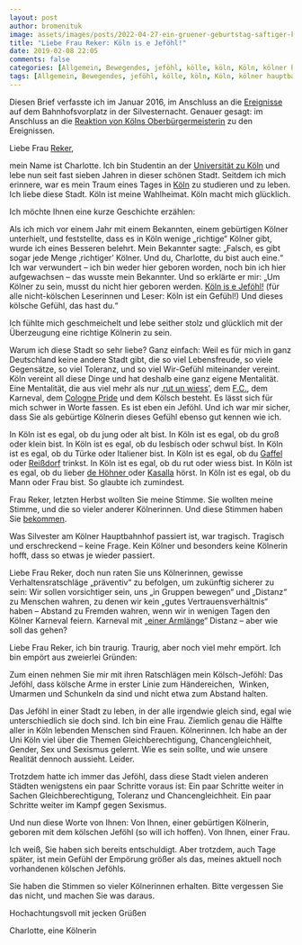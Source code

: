 ```yaml
---
layout: post
author: bromenituk
image: assets/images/posts/2022-04-27-ein-gruener-geburtstag-saftiger-karottenkuchen.png
title: "Liebe Frau Reker: Köln is e Jeföhl!"
date: 2019-02-08 22:05
comments: false
categories: [Allgemein, Bewegendes, jeföhl, kölle, köln, Köln, kölner hauptbahnhof, reker, silvester 2016, übergriffe]
tags: [Allgemein, Bewegendes, jeföhl, kölle, köln, Köln, kölner hauptbahnhof, reker, silvester 2016, übergriffe]
---
```

<!-- wp:paragraph -->
<p>Diesen Brief verfasste ich im Januar 2016, im Anschluss an die <a href="https://www.zeit.de/gesellschaft/zeitgeschehen/2016-01/koeln-silvester-sexuelle-uebergriffe-raub-faq">Ereignisse</a> auf dem Bahnhofsvorplatz in der Silvesternacht. Genauer gesagt: im Anschluss an die <a href="https://www.welt.de/politik/deutschland/article150710788/Armlaengen-Tipp-sorgt-fuer-Spott-und-Wut.html">Reaktion von Kölns Oberbürgermeisterin</a> zu den Ereignissen.</p>
<!-- /wp:paragraph -->

<!-- wp:paragraph -->
<p>Liebe Frau <a href="https://href.li/?https://de.wikipedia.org/wiki/Henriette_Reker">Reker</a>,</p>
<!-- /wp:paragraph -->

<!-- wp:paragraph -->
<p>mein Name ist Charlotte.
Ich bin Studentin an der <a href="https://href.li/?https://www.uni-koeln.de">Universität zu Köln</a> und lebe nun seit fast sieben Jahren in dieser schönen Stadt.
Seitdem ich mich erinnere, war es mein Traum eines Tages in <a href="https://href.li/?https://www.koeln.de">Köln</a> zu studieren und zu leben. Ich liebe diese Stadt. Köln ist
meine Wahlheimat. Köln macht mich glücklich.</p>
<!-- /wp:paragraph -->

<!-- wp:paragraph -->
<p>Ich möchte Ihnen eine
kurze Geschichte erzählen:</p>
<!-- /wp:paragraph -->

<!-- wp:paragraph -->
<p>Als ich mich vor einem
Jahr mit einem Bekannten, einem gebürtigen Kölner unterhielt, und feststellte,
dass es in Köln wenige „richtige“ Kölner gibt, wurde ich eines Besseren
belehrt. Mein Bekannter sagte: „Falsch, es gibt sogar jede Menge ‚richtiger’
Kölner. Und du, Charlotte, du bist auch eine.“ Ich war verwundert – ich bin
weder hier geboren worden, noch bin ich hier aufgewachsen – das wusste mein
Bekannter. Und so erklärte er mir: „Um Kölner zu sein, musst du nicht hier
geboren werden. <a href="https://href.li/?https://www.youtube.com/watch?v=TQpHUWnct4Y">Köln is e
Jeföhl!</a> (für alle nicht-kölschen
Leserinnen und Leser: Köln ist ein Gefühl!) Und dieses kölsche Gefühl, das hast
du.“</p>
<!-- /wp:paragraph -->

<!-- wp:paragraph -->
<p>Ich fühlte mich
geschmeichelt und lebe seither stolz und glücklich mit der Überzeugung eine
richtige Kölnerin zu sein.</p>
<!-- /wp:paragraph -->

<!-- wp:paragraph -->
<p>Warum ich diese Stadt so
sehr liebe? Ganz einfach: Weil es für mich in ganz Deutschland keine andere
Stadt gibt, die so viel Lebensfreude, so viele Gegensätze, so viel Toleranz,
und so viel Wir-Gefühl miteinander vereint. Köln vereint all diese Dinge und
hat deshalb eine ganz eigene Mentalität. Eine Mentalität, die aus viel mehr als
nur ‚<a href="https://href.li/?https://www.youtube.com/watch?v=o1PjjQHsVPM">rut un wiess</a>’, dem <a href="https://href.li/?https://www.fc-koeln.de/start/">F.C.</a>, dem Karneval, dem <a href="https://href.li/?https://de.wikipedia.org/wiki/Cologne_Pride">Cologne Pride</a> und dem Kölsch besteht. Es lässt sich für mich schwer in Worte
fassen. Es ist eben ein Jeföhl. Und ich war mir sicher, dass Sie als gebürtige
Kölnerin dieses Gefühl ebenso gut kennen wie ich.</p>
<!-- /wp:paragraph -->

<!-- wp:paragraph -->
<p>In Köln ist es egal, ob du
jung oder alt bist. In Köln ist es egal, ob du groß oder klein bist. In Köln
ist es egal, ob du lesbisch oder schwul bist. In Köln ist es egal, ob du Türke
oder Italiener bist. In Köln ist es egal, ob du <a href="https://href.li/?https://www.gaffel.de/Startseite.html">Gaffel</a> oder <a href="https://href.li/?https://reissdorf.de">Reißdorf</a> trinkst. In Köln ist es egal, ob du rut oder wiess bist. In
Köln ist es egal, ob du lieber <a href="https://href.li/?https://hoehner.com">de Höhner </a>oder <a href="https://href.li/?https://www.youtube.com/watch?v=kkiUUyIvZOo">Kasalla</a> hörst. In Köln ist es egal, ob du Mann oder Frau bist. So
glaubte ich zumindest.</p>
<!-- /wp:paragraph -->

<!-- wp:paragraph -->
<p>Frau Reker, letzten Herbst
wollten Sie meine Stimme. Sie wollten meine Stimme, und die so vieler anderer
Kölnerinnen. Und diese Stimmen haben Sie <a href="https://href.li/?https://www.zeit.de/politik/deutschland/2015-10/wahl-koeln-ergebnis">bekommen</a>.</p>
<!-- /wp:paragraph -->

<!-- wp:paragraph -->
<p>Was Silvester am Kölner
Hauptbahnhof passiert ist, war tragisch. Tragisch und erschreckend – keine
Frage. Kein Kölner und besonders keine Kölnerin hofft, dass so etwas je wieder
passiert.</p>
<!-- /wp:paragraph -->

<!-- wp:paragraph -->
<p>Liebe Frau Reker, doch nun
raten Sie uns Kölnerinnen, gewisse Verhaltensratschläge „präventiv“ zu
befolgen, um zukünftig sicherer zu sein: Wir sollen vorsichtiger sein, uns „in
Gruppen bewegen“ und „Distanz“ zu Menschen wahren, zu denen wir kein „gutes
Vertrauensverhältnis“ haben – Abstand zu Fremden wahren, wenn wir in wenigen
Tagen den Kölner Karneval feiern. Karneval mit „<a href="https://href.li/?https://www.n24.de/n24/Mediathek/videos/d/7867614/diese-aussage-von-henriette-reker-sorgt-fuer-aufsehen.html">einer Armlänge</a>“ Distanz – aber wie soll das gehen?</p>
<!-- /wp:paragraph -->

<!-- wp:paragraph -->
<p>Liebe Frau Reker, ich bin
traurig. Traurig, aber noch viel mehr empört. Ich bin empört aus zweierlei
Gründen:</p>
<!-- /wp:paragraph -->

<!-- wp:paragraph -->
<p>Zum einen nehmen Sie mir
mit ihren Ratschlägen mein Kölsch-Jeföhl: Das Jeföhl, dass kölsche Arme in
erster Linie zum Händereichen,&nbsp; Winken, Umarmen und Schunkeln da sind und
nicht etwa zum Abstand halten.</p>
<!-- /wp:paragraph -->

<!-- wp:paragraph -->
<p>Das Jeföhl in einer Stadt
zu leben, in der alle irgendwie gleich sind, egal wie unterschiedlich sie doch
sind. Ich bin eine Frau. Ziemlich genau die Hälfte aller in Köln lebenden
Menschen sind Frauen. Kölnerinnen. Ich habe an der Uni Köln viel über die
Themen Gleichberechtigung, Chancengleichheit, Gender, Sex und Sexismus gelernt.
Wie es sein sollte, und wie unsere Realität dennoch aussieht. Leider.</p>
<!-- /wp:paragraph -->

<!-- wp:paragraph -->
<p>Trotzdem hatte ich immer
das Jeföhl, dass diese Stadt vielen anderen Städten wenigstens ein paar
Schritte voraus ist: Ein paar Schritte weiter in Sachen Gleichberechtigung,
Toleranz und Chancengleichheit. Ein paar Schritte weiter im Kampf gegen
Sexismus.</p>
<!-- /wp:paragraph -->

<!-- wp:paragraph -->
<p>Und nun diese Worte von
Ihnen: Von Ihnen, einer gebürtigen Kölnerin, geboren mit dem kölschen Jeföhl
(so will ich hoffen). Von Ihnen, einer Frau.</p>
<!-- /wp:paragraph -->

<!-- wp:paragraph -->
<p>Ich weiß, Sie haben sich
bereits entschuldigt. Aber trotzdem, auch Tage später, ist mein Gefühl der
Empörung größer als das, meines aktuell noch vorhandenen kölschen Jeföhls.</p>
<!-- /wp:paragraph -->

<!-- wp:paragraph -->
<p>Sie haben die Stimmen so
vieler Kölnerinnen erhalten. Bitte vergessen Sie das nicht, und machen Sie was
daraus.</p>
<!-- /wp:paragraph -->

<!-- wp:paragraph -->
<p>Hochachtungsvoll mit
jecken Grüßen</p>
<!-- /wp:paragraph -->

<!-- wp:paragraph -->
<p>Charlotte, eine Kölnerin</p>
<!-- /wp:paragraph -->

<!-- wp:paragraph -->
<p></p>
<!-- /wp:paragraph -->

<!-- wp:tadv/classic-paragraph -->
<p><img src="https://vg07.met.vgwort.de/na/078906e369ef4f84adc6bebff7fb7580" alt="" width="1" height="1" /></p>
<!-- /wp:tadv/classic-paragraph -->

